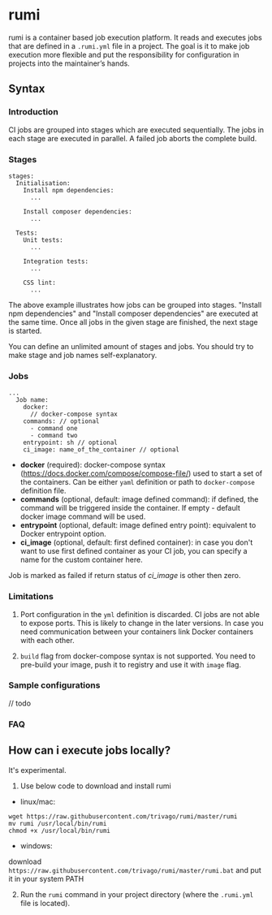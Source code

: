 # rumi
rumi is a container based job execution platform. It reads and executes
 jobs that are defined in a `.rumi.yml` file in a project. The goal is it
 to make job execution more flexible and put the responsibility for
 configuration in projects into the maintainer’s hands.

## Syntax
### Introduction
CI jobs are grouped into stages which are executed sequentially. The jobs
 in each stage are executed in parallel. A failed job aborts the complete
 build.

### Stages
```
stages:
  Initialisation:
    Install npm dependencies:
      ...

    Install composer dependencies:
      ...

  Tests:
    Unit tests:
      ...

    Integration tests:
      ...

    CSS lint:
      ...

```
The above example illustrates how jobs can be grouped into stages. "Install npm dependencies" and "Install composer dependencies" are executed at the same time. Once all jobs in the given stage are finished, the next stage is started.

You can define an unlimited amount of stages and jobs. You should try to make stage and job names self-explanatory.

### Jobs

```
...
  Job name:
    docker:
      // docker-compose syntax
    commands: // optional
      - command one
      - command two
    entrypoint: sh // optional
    ci_image: name_of_the_container // optional
```
* **docker** (required): docker-compose syntax (https://docs.docker.com/compose/compose-file/) used to start a set of the containers. Can be either `yaml` definition or path to `docker-compose` definition file.
* **commands** (optional, default: image defined command): if defined, the command will be triggered inside the container. If empty - default docker image command will be used.
* **entrypoint** (optional, default: image defined entry point): equivalent to Docker entrypoint option.
* **ci_image** (optional, default: first defined container): in case you don't want to use first defined container as your CI job, you can specify a name for the custom container here.

Job is marked as failed if return status of *ci_image* is other then zero.

### Limitations

1. Port configuration in the `yml` definition is discarded. CI jobs are not able to expose ports. This is likely to change in the later versions. In case you need communication between your containers link Docker containers with each other.

2. ``build`` flag from docker-compose syntax is not supported. You need to pre-build your image, push it to registry and use it with ``image`` flag.

### Sample configurations
// todo

### FAQ

## How can i execute jobs locally?
It's experimental.

1. Use below code to download and install rumi

* linux/mac:
```
wget https://raw.githubusercontent.com/trivago/rumi/master/rumi
mv rumi /usr/local/bin/rumi
chmod +x /usr/local/bin/rumi
```

* windows:

download ``https://raw.githubusercontent.com/trivago/rumi/master/rumi.bat`` and put it in your system PATH

2. Run the ```rumi``` command in your project directory (where the `.rumi.yml` file is located).
